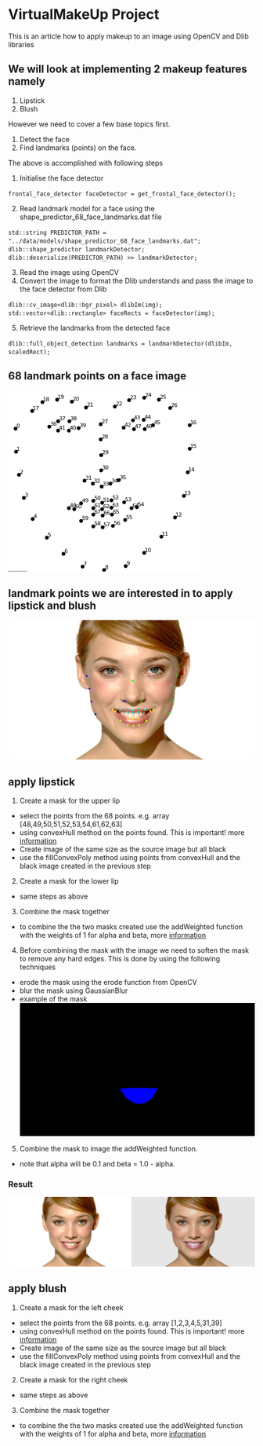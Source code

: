 # VirtualMakeUp Project

This is an article how to apply makeup to an image using OpenCV and Dlib libraries

## We will look at implementing 2 makeup features namely
1. Lipstick
2. Blush

However we need to cover a few base topics first.
1. Detect the face
2. Find landmarks (points) on the face.

The above is accomplished with following steps
1. Initialise the face detector

`
frontal_face_detector faceDetector = get_frontal_face_detector();
`

2. Read landmark model for a face using the shape_predictor_68_face_landmarks.dat file

`
  std::string PREDICTOR_PATH =  "../data/models/shape_predictor_68_face_landmarks.dat";
  dlib::shape_predictor landmarkDetector;
  dlib::deserialize(PREDICTOR_PATH) >> landmarkDetector;
`

3. Read the image using OpenCV
4. Convert the image to format the Dlib understands and pass the image to the face detector from Dlib

`
  dlib::cv_image<dlib::bgr_pixel> dlibIm(img);
  std::vector<dlib::rectangle> faceRects = faceDetector(img);
`

5. Retrieve the landmarks from the detected face

`
dlib::full_object_detection landmarks = landmarkDetector(dlibIm, scaledRect);
`

68 landmark points on a face image
---
![](https://github.com/clintonvanry/VirtualMakeUp/blob/main/dlib68points.png)

landmark points we are interested in to apply lipstick and blush
---
![](https://github.com/clintonvanry/VirtualMakeUp/blob/main/poi.jpg)


 ## apply lipstick
 1. Create a mask for the upper lip
  - select the points from the 68 points. e.g. array [48,49,50,51,52,53,54,61,62,63]
  - using convexHull method on the points found. This is important! more [information](https://learnopencv.com/convex-hull-using-opencv-in-python-and-c/)
  - Create image of the same size as the source image but all black
  - use the fillConvexPoly method using points from convexHull and the black image created in the previous step
 2. Create a mask for the lower lip
  - same steps as above
 3. Combine the mask together
  - to combine the the two masks created use the addWeighted function with the weights of 1 for alpha and beta, more [information](https://docs.opencv.org/3.4/d5/dc4/tutorial_adding_images.html) 
 4. Before combining the mask with the image we need to soften the mask to remove any hard edges. This is done by using the following techniques
  - erode the mask using the erode function from OpenCV
  - blur the mask using GaussianBlur
  - example of the mask
  ![](https://github.com/clintonvanry/VirtualMakeUp/blob/main/lipmask.jpg)
 5. Combine the mask to image the addWeighted function.
  - note that alpha will be 0.1 and beta = 1.0 - alpha.
  
 ### Result 
  ![](https://github.com/clintonvanry/VirtualMakeUp/blob/main/lip.jpg)

## apply blush
1. Create a mask for the left cheek
  - select the points from the 68 points. e.g. array [1,2,3,4,5,31,39]
  - using convexHull method on the points found. This is important! more [information](https://learnopencv.com/convex-hull-using-opencv-in-python-and-c/)
  - Create image of the same size as the source image but all black
  - use the fillConvexPoly method using points from convexHull and the black image created in the previous step
 2. Create a mask for the right cheek
  - same steps as above
 3. Combine the mask together
  - to combine the the two masks created use the addWeighted function with the weights of 1 for alpha and beta, more [information](https://docs.opencv.org/3.4/d5/dc4/tutorial_adding_images.html) 

 


